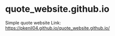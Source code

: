 # quote_website.github.io
Simple quote website
Link: https://pkenil04.github.io/quote_website.github.io/
